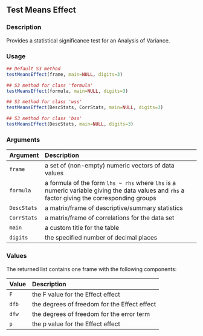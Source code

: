 ## Test Means Effect

### Description

Provides a statistical significance test for an Analysis of Variance.

### Usage

```r
## Default S3 method
testMeansEffect(frame, main=NULL, digits=3)

## S3 method for class 'formula'
testMeansEffect(formula, main=NULL, digits=3)

## S3 method for class 'wss'
testMeansEffect(DescStats, CorrStats, main=NULL, digits=3)

## S3 method for class 'bss'
testMeansEffect(DescStats, main=NULL, digits=3) 
```

### Arguments

Argument | Description
:-- | :--
```frame``` | a set of (non-empty) numeric vectors of data values
```formula``` | a formula of the form `lhs ~ rhs` where `lhs` is a numeric variable giving the data values and `rhs` a factor giving the corresponding groups
```DescStats``` | a matrix/frame of descriptive/summary statistics
```CorrStats``` | a matrix/frame of correlations for the data set
```main``` | a custom title for the table
```digits``` | the specified number of decimal places

### Values

The returned list contains one frame with the following components:

Value | Description
:-- | :--
```F``` | the F value for the Effect effect
```dfb``` | the degrees of freedom for the Effect effect
```dfw``` | the degrees of freedom for the error term
```p``` | the p value for the Effect effect
